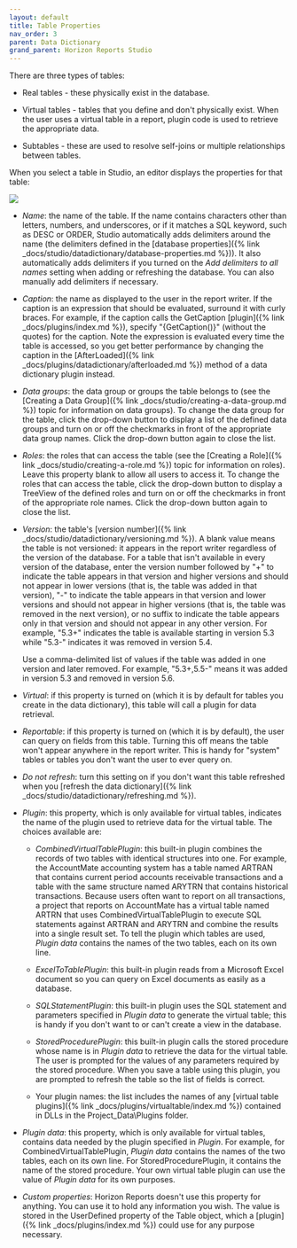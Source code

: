 ```yaml
---
layout: default
title: Table Properties
nav_order: 3
parent: Data Dictionary
grand_parent: Horizon Reports Studio
---
```


There are three types of tables:

* Real tables - these physically exist in the database.

* Virtual tables - tables that you define and don't physically exist. When the user uses a virtual table in a report, plugin code is used to retrieve the appropriate data. 

* Subtables - these are used to resolve self-joins or multiple relationships between tables.

When you select a table in Studio, an editor displays the properties for that table:

![](images\tableprops.png)

* *Name*: the name of the table. If the name contains characters other than letters, numbers, and underscores, or if it matches a SQL keyword, such as DESC or ORDER, Studio automatically adds delimiters around the name (the delimiters defined in the [database properties]({% link _docs/studio/datadictionary/database-properties.md %})). It also automatically adds delimiters if you turned on the *Add delimiters to all names* setting when adding or refreshing the database. You can also manually add delimiters if necessary.

* *Caption*: the name as displayed to the user in the report writer. If the caption is an expression that should be evaluated, surround it with curly braces. For example, if the caption calls the GetCaption [plugin]({% link _docs/plugins/index.md %}), specify "{GetCaption()}" (without the quotes) for the caption. Note the expression is evaluated every time the table is accessed, so you get better performance by changing the caption in the [AfterLoaded]({% link _docs/plugins/datadictionary/afterloaded.md %}) method of a data dictionary plugin instead.

* *Data groups*: the data group or groups the table belongs to (see the [Creating a Data Group]({% link _docs/studio/creating-a-data-group.md %}) topic for information on data groups). To change the data group for the table, click the drop-down button to display a list of the defined data groups and turn on or off the checkmarks in front of the appropriate data group names. Click the drop-down button again to close the list.

* *Roles*: the roles that can access the table (see the [Creating a Role]({% link _docs/studio/creating-a-role.md %}) topic for information on roles). Leave this property blank to allow all users to access it. To change the roles that can access the table, click the drop-down button to display a TreeView of the defined roles and turn on or off the checkmarks in front of the appropriate role names. Click the drop-down button again to close the list.

* *Version*: the table's [version number]({% link _docs/studio/datadictionary/versioning.md %}). A blank value means the table is not versioned: it appears in the report writer regardless of the version of the database. For a table that isn't available in every version of the database, enter the version number followed by "+" to indicate the table appears in that version and higher versions and should not appear in lower versions (that is, the table was added in that version), "-" to indicate the table appears in that version and lower versions and should not appear in higher versions (that is, the table was removed in the next version), or no suffix to indicate the table appears only in that version and should not appear in any other version. For example, "5.3+" indicates the table is available starting in version 5.3 while "5.3-" indicates it was removed in version 5.4.

    Use a comma-delimited list of values if the table was added in one version and later removed. For example, "5.3+,5.5-" means it was added in version 5.3 and removed in version 5.6.
	
* *Virtual*: if this property is turned on (which it is by default for tables you create in the data dictionary), this table will call a plugin for data retrieval.

* *Reportable*: if this property is turned on (which it is by default), the user can query on fields from this table. Turning this off means the table won't appear anywhere in the report writer. This is handy for "system" tables or tables you don't want the user to ever query on.

* *Do not refresh*: turn this setting on if you don't want this table refreshed when you [refresh the data dictionary]({% link _docs/studio/datadictionary/refreshing.md %}).

* *Plugin*: this property, which is only available for virtual tables, indicates the name of the plugin used to retrieve data for the virtual table. The choices available are:

    * *CombinedVirtualTablePlugin*: this built-in plugin combines the records of two tables with identical structures into one. For example, the AccountMate accounting system has a table named ARTRAN that contains current period accounts receivable transactions and a table with the same structure named ARYTRN that contains historical transactions. Because users often want to report on all transactions, a project that reports on AccountMate has a virtual table named ARTRN that uses CombinedVirtualTablePlugin to execute SQL statements against ARTRAN and ARYTRN and combine the results into a single result set. To tell the plugin which tables are used, *Plugin data* contains the names of the two tables, each on its own line.

    * *ExcelToTablePlugin*: this built-in plugin reads from a Microsoft Excel document so you can query on Excel documents as easily as a database.

    * *SQLStatementPlugin*: this built-in plugin uses the SQL statement and parameters specified in *Plugin data* to generate the virtual table; this is handy if you don't want to or can't create a view in the database.

    * *StoredProcedurePlugin*: this built-in plugin calls the stored procedure whose name is in *Plugin data* to retrieve the data for the virtual table. The user is prompted for the values of any parameters required by the stored procedure. When you save a table using this plugin, you are prompted to refresh the table so the list of fields is correct.

    * Your plugin names: the list includes the names of any [virtual table plugins]({% link _docs/plugins/virtualtable/index.md %}) contained in DLLs in the Project_Data\Plugins folder.

* *Plugin data*: this property, which is only available for virtual tables, contains data needed by the plugin specified in *Plugin*. For example, for CombinedVirtualTablePlugin, *Plugin data* contains the names of the two tables, each on its own line. For StoredProcedurePlugin, it contains the name of the stored procedure. Your own virtual table plugin can use the value of *Plugin data* for its own purposes.

* *Custom properties*: Horizon Reports doesn't use this property for anything. You can use it to hold any information you wish. The value is stored in the UserDefined property of the Table object, which a [plugin]({% link _docs/plugins/index.md %}) could use for any purpose necessary.

